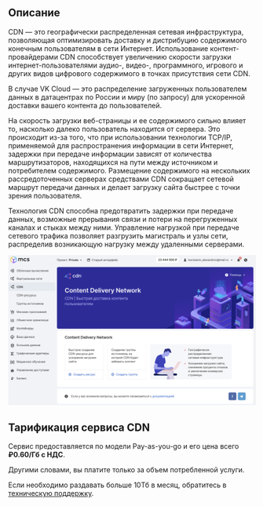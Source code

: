 ## Описание

CDN — это географически распределенная сетевая инфраструктура, позволяющая оптимизировать доставку и дистрибуцию содержимого конечным пользователям в сети Интернет. Использование контент-провайдерами CDN способствует увеличению скорости загрузки интернет-пользователями аудио-, видео-, программного, игрового и других видов цифрового содержимого в точках присутствия сети CDN.

В случае VK Cloud — это распределение загруженных пользователем данных в датацентрах по России и миру (по запросу) для ускоренной доставки вашего контента до пользователей.

На скорость загрузки веб-страницы и ее содержимого сильно влияет то, насколько далеко пользователь находится от сервера. Это происходит из-за того, что при использовании технологии TCP/IP, применяемой для распространения информации в сети Интернет, задержки при передаче информации зависят от количества маршрутизаторов, находящихся на пути между источником и потребителем содержимого. Размещение содержимого на нескольких рассредоточенных серверах средствами CDN сокращает сетевой маршрут передачи данных и делает загрузку сайта быстрее с точки зрения пользователя.

Технология CDN способна предотвратить задержки при передаче данных, возможные прерывания связи и потери на перегруженных каналах и стыках между ними. Управление нагрузкой при передаче сетевого трафика позволяет разгрузить магистраль и узлы сети, распределив возникающую нагрузку между удаленными серверами.

![](./assets/1600919110398-1600919110398.png)

## Тарификация сервиса CDN

Сервис предоставляется по модели Pay-as-you-go и его цена всего **₽0.60/Гб с НДС**.

Другими словами, вы платите только за объем потребленной услуги.

Если необходимо раздавать больше 10Тб в месяц, обратитесь в [техническую поддержку](/ru/contacts).
